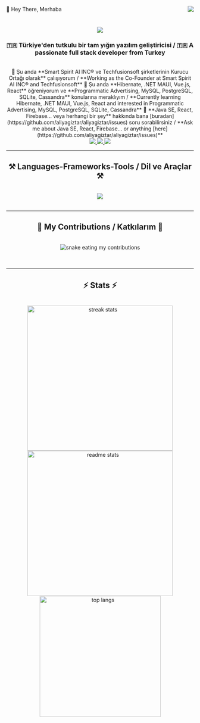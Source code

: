 👋 Hey There, Merhaba
<img align="right" src="https://visitor-badge.laobi.icu/badge?page_id=aliyagiztar.aliyagiztar" />
<h1 align="center">
    <img src="https://readme-typing-svg.herokuapp.com/?font=Righteous&size=35&center=true&vCenter=true&width=500&height=70&duration=4000&lines=Hi+There!+👋;+Merhaba!+👋;+I'm+Ali+Yağız+Tar!;+Ben+Ali+Yağız+Tar!;" />
</h1>
<h3 align="center">🇹🇷 Türkiye'den tutkulu bir tam yığın yazılım geliştiricisi / 🇹🇷 A passionate full stack developer from Turkey</h3>
<br/>
<div align="center">
 🔭 Şu anda **Smart Spirit AI INC® ve Techfusionsoft şirketlerinin Kurucu Ortağı olarak** çalışıyorum / **Working as the Co-Founder at Smart Spirit AI INC® and Techfusionsoft**
 🌱 Şu anda **Hibernate, .NET MAUI, Vue.js, React** öğreniyorum ve **Programmatic Advertising, MySQL, PostgreSQL, SQLite, Cassandra** konularına meraklıyım / **Currently learning Hibernate, .NET MAUI, Vue.js, React and interested in Programmatic Advertising, MySQL, PostgreSQL, SQLite, Cassandra**
 💬 **Java SE, React, Firebase... veya herhangi bir şey** hakkında bana [buradan](https://github.com/aliyagiztar/aliyagiztar/issues) soru sorabilirsiniz / **Ask me about Java SE, React, Firebase... or anything [here](https://github.com/aliyagiztar/aliyagiztar/issues)**
</div>
<div align="center">
  <a href="mailto:aliyagiz.tar@gmail.com">
    <img src="https://img.shields.io/badge/Gmail-333333?style=for-the-badge&logo=gmail&logoColor=red" />
  </a>
  <a href="https://www.linkedin.com/in/aliyagiztar/" target="_blank">
    <img src="https://img.shields.io/badge/LinkedIn-0077B5?style=for-the-badge&logo=linkedin&logoColor=white" target="_blank" />
  </a>
  <a href="https://www.aliyagiztar.com/" target="_blank">
     <img src="https://img.shields.io/badge/Portfolio-FF5722?style=for-the-badge&logo=todoist&logoColor=white" target="_blank" />
  </a>
</div>
<hr/>
<h2 align="center">⚒️ Languages-Frameworks-Tools / Dil ve Araçlar ⚒️</h2>
<br/>
<div align="center">
    <img src="https://skillicons.dev/icons?i=java,javascript,csharp,nodejs,python,dotnet,react,html,css,mongodb,git,ml,mysql,postgres,sqlite,cassandra" />
</div>
<br/>
<hr/>
<div align="center">
  <h2>🐍 My Contributions / Katkılarım 🐍</h2>
  <br>
  <img alt="snake eating my contributions" src="https://github.com/aliyagiztar/aliyagiztar/blob/main/github-contribution-grid-snake.svg" />
<br/><br/><br/>
</div>
<hr/>
<h2 align="center">⚡ Stats ⚡</h2>
<br/>
<div align=center>
  <img width=390 src="https://github-readme-streak-stats.herokuapp.com/?user=aliyagiztar&count_private=true&theme=react&border_radius=10" alt="streak stats"/>
  <img width=390 src="https://github-readme-stats.vercel.app/api?username=aliyagiztar&count_private=true&show_icons=true&theme=react&border_radius=10" alt="readme stats" />
  <br/>
  <img width=325 align="center" src="https://github-readme-stats.vercel.app/api/top-langs/?username=aliyagiztar&hide=HTML&langs_count=8&layout=compact&theme=react&border_radius=10&size_weight=0.5&count_weight=0.5" alt="top langs" />
</div>
<br/><br/>
